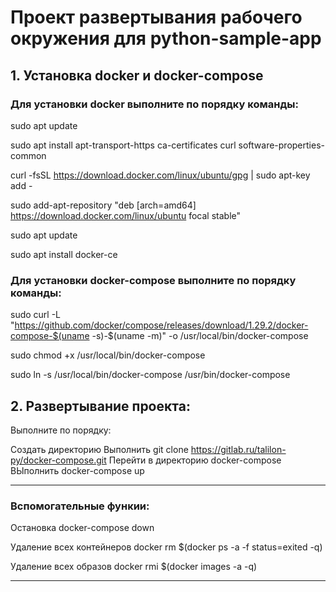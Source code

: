 # Проект развертывания рабочего окружения для python-sample-app


## 1. Установка docker и docker-compose


### Для установки docker выполните по порядку команды:

sudo apt update

sudo apt install apt-transport-https ca-certificates curl software-properties-common

curl -fsSL https://download.docker.com/linux/ubuntu/gpg | sudo apt-key add -

sudo add-apt-repository "deb [arch=amd64] https://download.docker.com/linux/ubuntu focal stable"

sudo apt update

sudo apt install docker-ce


### Для установки docker-compose выполните по порядку команды:

sudo curl -L "https://github.com/docker/compose/releases/download/1.29.2/docker-compose-$(uname -s)-$(uname -m)" -o /usr/local/bin/docker-compose

sudo chmod +x /usr/local/bin/docker-compose

sudo ln -s /usr/local/bin/docker-compose /usr/bin/docker-compose

## 2. Развертывание проекта: 

Выполните по порядку:

Создать директорию
Выполнить git clone https://gitlab.ru/talilon-py/docker-compose.git
Перейти в директорию docker-compose
ВЫполнить docker-compose up

*******************************************************************
### Вспомогательные функии:

Остановка  docker-compose down

Удаление всех контейнеров docker rm $(docker ps -a -f status=exited -q)

Удаление всех образов docker rmi $(docker images -a -q)

******************************************************************



